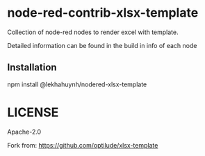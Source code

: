 # node-red-contrib-xlsx-template

Collection of node-red nodes to render excel with template.

Detailed information can be found in the build in info of each node

## Installation

npm install @lekhahuynh/nodered-xlsx-template


# LICENSE
Apache-2.0

Fork from: https://github.com/optilude/xlsx-template
